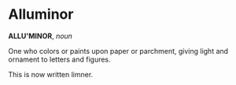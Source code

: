 # Alluminor

**ALLU'MINOR**, _noun_

One who colors or paints upon paper or parchment, giving light and ornament to letters and figures.

This is now written limner.